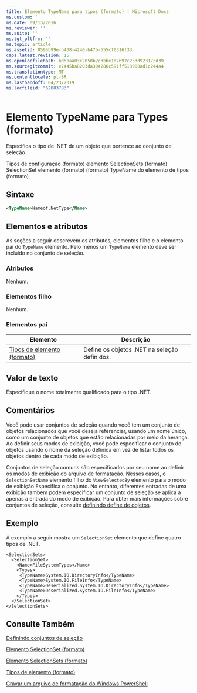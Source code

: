 ```yaml
---
title: Elemento TypeName para tipos (formato) | Microsoft Docs
ms.custom: ''
ms.date: 09/13/2016
ms.reviewer: ''
ms.suite: ''
ms.tgt_pltfrm: ''
ms.topic: article
ms.assetid: 0595b99e-b438-4240-b47b-555cf0316f33
caps.latest.revision: 15
ms.openlocfilehash: bd5baa03c2050b2c3bbe1d7697c253d923175d39
ms.sourcegitcommit: e7445ba8203da304286c591ff513900ad1c244a4
ms.translationtype: MT
ms.contentlocale: pt-BR
ms.lasthandoff: 04/23/2019
ms.locfileid: "62083783"
---
```

# <a name="typename-element-for-types-format"></a>Elemento TypeName para Types (formato)

Especifica o tipo de .NET de um objeto que pertence ao conjunto de seleção.

Tipos de configuração (formato) elemento SelectionSets (formato) SelectionSet elemento (formato) (formato) TypeName do elemento de tipos (formato)

## <a name="syntax"></a>Sintaxe

```xml
<TypeName>Nameof.NetType</Name>
```

## <a name="attributes-and-elements"></a>Elementos e atributos

As seções a seguir descrevem os atributos, elementos filho e o elemento pai do `TypeName` elemento. Pelo menos um `TypeName` elemento deve ser incluído no conjunto de seleção.

### <a name="attributes"></a>Atributos

Nenhum.

### <a name="child-elements"></a>Elementos filho

Nenhum.

### <a name="parent-elements"></a>Elementos pai

|Elemento|Descrição|
|-------------|-----------------|
|[Tipos de elemento (formato)](./types-element-for-selectionset-format.md)|Define os objetos .NET na seleção definidos.|

## <a name="text-value"></a>Valor de texto

Especifique o nome totalmente qualificado para o tipo .NET.

## <a name="remarks"></a>Comentários

Você pode usar conjuntos de seleção quando você tem um conjunto de objetos relacionados que você deseja referenciar, usando um nome único, como um conjunto de objetos que estão relacionadas por meio da herança. Ao definir seus modos de exibição, você pode especificar o conjunto de objetos usando o nome da seleção definida em vez de listar todos os objetos dentro de cada modo de exibição.

Conjuntos de seleção comuns são especificados por seu nome ao definir os modos de exibição do arquivo de formatação. Nesses casos, o `SelectionSetName` elemento filho do `ViewSelectedBy` elemento para o modo de exibição Especifica o conjunto. No entanto, diferentes entradas de uma exibição também podem especificar um conjunto de seleção se aplica a apenas a entrada do modo de exibição. Para obter mais informações sobre conjuntos de seleção, consulte [definindo define de objetos](./defining-selection-sets.md).

## <a name="example"></a>Exemplo

A exemplo a seguir mostra um `SelectionSet` elemento que define quatro tipos de .NET.

```
<SelectionSets>
  <SelectionSet>
    <Name>FileSystemTypes</Name>
    <Types>
     <TypeName>System.IO.DirectoryInfo</TypeName>
     <TypeName>System.IO.FileInfo</TypeName>
     <TypeName>Deserialized.System.IO.DirectoryInfo</TypeName>
     <TypeName>Deserialized.System.IO.FileInfo</TypeName>
    </Types>
  </SelectionSet>
</SelectionSets>
```

## <a name="see-also"></a>Consulte Também

[Definindo conjuntos de seleção](./defining-selection-sets.md)

[Elemento SelectionSet (formato)](./selectionset-element-format.md)

[Elemento SelectionSets (formato)](./selectionsets-element-format.md)

[Tipos de elemento (formato)](./types-element-for-selectionset-format.md)

[Gravar um arquivo de formatação do Windows PowerShell](./writing-a-powershell-formatting-file.md)
